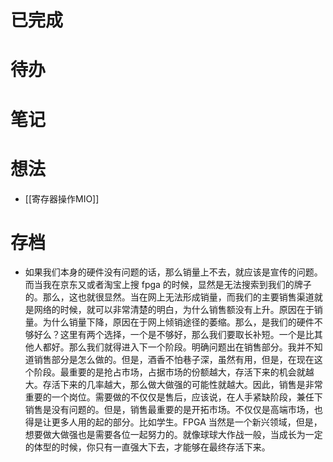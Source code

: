 # 已完成

# 待办

# 笔记

# 想法
- [[寄存器操作MIO]] 



# 存档
- 如果我们本身的硬件没有问题的话，那么销量上不去，就应该是宣传的问题。而当我在京东又或者淘宝上搜 fpga 的时候，显然是无法搜索到我们的牌子的。那么，这也就很显然。当在网上无法形成销量，而我们的主要销售渠道就是网络的时候，就可以非常清楚的明白，为什么销售额没有上升。原因在于销量。为什么销量下降，原因在于网上倾销途径的萎缩。那么，是我们的硬件不够好么？这里有两个选择，一个是不够好，那么我们要取长补短。一个是比其他人都好。那么我们就得进入下一个阶段。明确问题出在销售部分。我并不知道销售部分是怎么做的。但是，酒香不怕巷子深，虽然有用，但是，在现在这个阶段。最重要的是抢占市场，占据市场的份额越大，存活下来的机会就越大。存活下来的几率越大，那么做大做强的可能性就越大。因此，销售是非常重要的一个岗位。需要做的不仅仅是售后，应该说，在人手紧缺阶段，兼任下销售是没有问题的。但是，销售最重要的是开拓市场。不仅仅是高端市场，也得是让更多人用的起的部分。比如学生。FPGA 当然是一个新兴领域，但是，想要做大做强也是需要各位一起努力的。就像球球大作战一般，当成长为一定的体型的时候，你只有一直强大下去，才能够在最终存活下来。